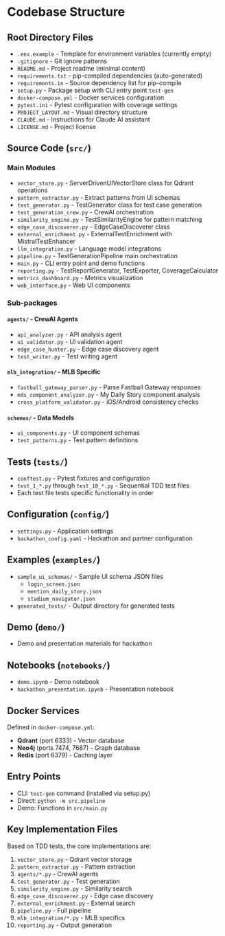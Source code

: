 # Codebase Structure

## Root Directory Files
- `.env.example` - Template for environment variables (currently empty)
- `.gitignore` - Git ignore patterns
- `README.md` - Project readme (minimal content)
- `requirements.txt` - pip-compiled dependencies (auto-generated)
- `requirements.in` - Source dependency list for pip-compile
- `setup.py` - Package setup with CLI entry point `test-gen`
- `docker-compose.yml` - Docker services configuration
- `pytest.ini` - Pytest configuration with coverage settings
- `PROJECT_LAYOUT.md` - Visual directory structure
- `CLAUDE.md` - Instructions for Claude AI assistant
- `LICENSE.md` - Project license

## Source Code (`src/`)
### Main Modules
- `vector_store.py` - ServerDrivenUIVectorStore class for Qdrant operations
- `pattern_extractor.py` - Extract patterns from UI schemas
- `test_generator.py` - TestGenerator class for test case generation
- `test_generation_crew.py` - CrewAI orchestration
- `similarity_engine.py` - TestSimilarityEngine for pattern matching
- `edge_case_discoverer.py` - EdgeCaseDiscoverer class
- `external_enrichment.py` - ExternalTestEnrichment with MistralTestEnhancer
- `llm_integration.py` - Language model integrations
- `pipeline.py` - TestGenerationPipeline main orchestration
- `main.py` - CLI entry point and demo functions
- `reporting.py` - TestReportGenerator, TestExporter, CoverageCalculator
- `metrics_dashboard.py` - Metrics visualization
- `web_interface.py` - Web UI components

### Sub-packages
#### `agents/` - CrewAI Agents
- `api_analyzer.py` - API analysis agent
- `ui_validator.py` - UI validation agent  
- `edge_case_hunter.py` - Edge case discovery agent
- `test_writer.py` - Test writing agent

#### `mlb_integration/` - MLB Specific
- `fastball_gateway_parser.py` - Parse Fastball Gateway responses
- `mds_component_analyzer.py` - My Daily Story component analysis
- `cross_platform_validator.py` - iOS/Android consistency checks

#### `schemas/` - Data Models
- `ui_components.py` - UI component schemas
- `test_patterns.py` - Test pattern definitions

## Tests (`tests/`)
- `conftest.py` - Pytest fixtures and configuration
- `test_1_*.py` through `test_10_*.py` - Sequential TDD test files
- Each test file tests specific functionality in order

## Configuration (`config/`)
- `settings.py` - Application settings
- `hackathon_config.yaml` - Hackathon and partner configuration

## Examples (`examples/`)
- `sample_ui_schemas/` - Sample UI schema JSON files
  - `login_screen.json`
  - `mention_daily_story.json`
  - `stadium_navigator.json`
- `generated_tests/` - Output directory for generated tests

## Demo (`demo/`)
- Demo and presentation materials for hackathon

## Notebooks (`notebooks/`)
- `demo.ipynb` - Demo notebook
- `hackathon_presentation.ipynb` - Presentation notebook

## Docker Services
Defined in `docker-compose.yml`:
- **Qdrant** (port 6333) - Vector database
- **Neo4j** (ports 7474, 7687) - Graph database  
- **Redis** (port 6379) - Caching layer

## Entry Points
- CLI: `test-gen` command (installed via setup.py)
- Direct: `python -m src.pipeline`
- Demo: Functions in `src/main.py`

## Key Implementation Files
Based on TDD tests, the core implementations are:
1. `vector_store.py` - Qdrant vector storage
2. `pattern_extractor.py` - Pattern extraction
3. `agents/*.py` - CrewAI agents
4. `test_generator.py` - Test generation
5. `similarity_engine.py` - Similarity search
6. `edge_case_discoverer.py` - Edge case discovery
7. `external_enrichment.py` - External search
8. `pipeline.py` - Full pipeline
9. `mlb_integration/*.py` - MLB specifics
10. `reporting.py` - Output generation